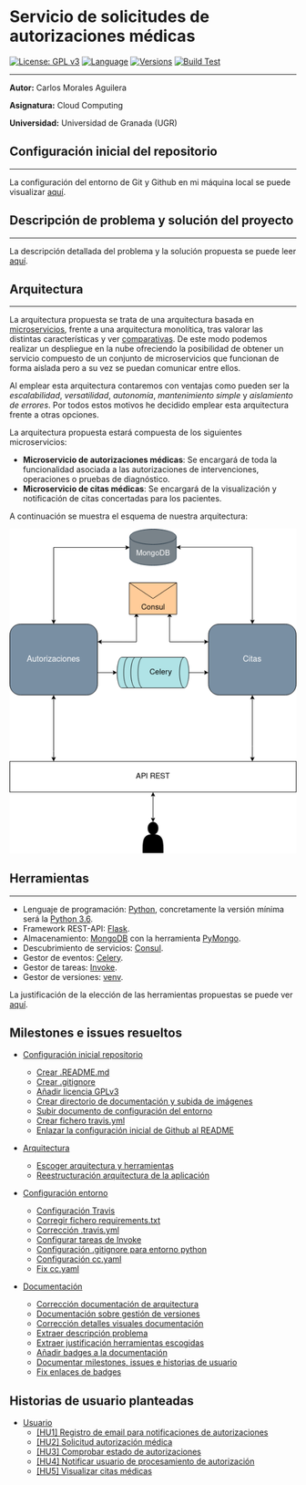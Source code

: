 # Servicio de solicitudes de autorizaciones médicas

[![License: GPL v3](https://img.shields.io/badge/License-GPLv3-blue.svg)](https://www.gnu.org/licenses/gpl-3.0) [![Language](https://img.shields.io/badge/Language-Python-red.svg)](https://www.python.org/) [![Versions](https://img.shields.io/badge/Python-3.6|3.7|3.8|3.9-red.svg)](https://www.python.org/downloads/release/python-360/) [![Build Test](https://img.shields.io/travis/Carlosma7/CC-MedAuth/main)](https://travis-ci.org/github/Carlosma7/CC-MedAuth) 

---

**Autor:** Carlos Morales Aguilera

**Asignatura:** Cloud Computing

**Universidad:** Universidad de Granada (UGR)

## Configuración inicial del repositorio

---

La configuración del entorno de Git y Github en mi máquina local se puede visualizar [aquí](https://github.com/Carlosma7/CC-MedAuth/blob/main/doc/config_entorno.md).

## Descripción de problema y solución del proyecto

---

La descripción detallada del problema y la solución propuesta se puede leer [aquí](https://github.com/Carlosma7/CC-MedAuth/blob/main/doc/descripcion_problema.md).

## Arquitectura

---

La arquitectura propuesta se trata de una arquitectura basada en [microservicios](https://decidesoluciones.es/arquitectura-de-microservicios), frente a una arquitectura monolítica, tras valorar las distintas características y ver [comparativas](https://www.chakray.com/es/devops-arquitectura-monolitica-vs-microservicios/). De este modo podemos realizar un despliegue en la nube ofreciendo la posibilidad de obtener un servicio compuesto de un conjunto de microservicios que funcionan de forma aislada pero a su vez se puedan comunicar entre ellos.

Al emplear esta arquitectura contaremos con ventajas como pueden ser la *escalabilidad*, *versatilidad*, *autonomía*, *mantenimiento simple* y *aislamiento de errores*. Por todos estos motivos he decidido emplear esta arquitectura frente a otras opciones.

La arquitectura propuesta estará compuesta de los siguientes microservicios:

*  **Microservicio de autorizaciones médicas**: Se encargará de toda la funcionalidad asociada a las autorizaciones de intervenciones, operaciones o pruebas de diagnóstico.
*  **Microservicio de citas médicas**: Se encargará de la visualización y notificación de citas concertadas para los pacientes.

A continuación se muestra el esquema de nuestra arquitectura: 

![Arquitectura de microservicios](./doc/img/arquitectura.png "Arquitectura de microservicios")

## Herramientas

---

* Lenguaje de programación: [Python](https://www.python.org/), concretamente la versión mínima será la [Python 3.6](https://www.python.org/downloads/release/python-360/).
* Framework REST-API: [Flask](https://flask.palletsprojects.com/en/1.1.x/).
* Almacenamiento: [MongoDB](https://www.mongodb.com/es) con la herramienta [PyMongo](https://pymongo.readthedocs.io/en/stable/).
* Descubrimiento de servicios: [Consul](https://www.consul.io/).
* Gestor de eventos: [Celery](https://docs.celeryproject.org/en/stable/).
* Gestor de tareas: [Invoke](http://www.pyinvoke.org/).
* Gestor de versiones: [venv](https://docs.python.org/3/library/venv.html).

La justificación de la elección de las herramientas propuestas se puede ver [aquí](https://github.com/Carlosma7/CC-MedAuth/blob/main/doc/justificacion_herramientas.md).

## Milestones e issues resueltos

* [Configuración inicial repositorio](https://github.com/Carlosma7/CC-MedAuth/milestone/1)
    * [Crear .README.md](https://github.com/Carlosma7/CC-MedAuth/issues/1)
    * [Crear .gitignore](https://github.com/Carlosma7/CC-MedAuth/issues/2)
    * [Añadir licencia GPLv3](https://github.com/Carlosma7/CC-MedAuth/issues/3)
    * [Crear directorio de documentación y subida de imágenes](https://github.com/Carlosma7/CC-MedAuth/issues/4)
    * [Subir documento de configuración del entorno](https://github.com/Carlosma7/CC-MedAuth/issues/5)
    * [Crear fichero travis.yml](https://github.com/Carlosma7/CC-MedAuth/issues/6)
    * [Enlazar la configuración inicial de Github al README](https://github.com/Carlosma7/CC-MedAuth/issues/7)

* [Arquitectura](https://github.com/Carlosma7/CC-MedAuth/milestone/5)
    * [Escoger arquitectura y herramientas](https://github.com/Carlosma7/CC-MedAuth/issues/8)
    * [Reestructuración arquitectura de la aplicación](https://github.com/Carlosma7/CC-MedAuth/issues/16)

* [Configuración entorno](https://github.com/Carlosma7/CC-MedAuth/milestone/4)
    * [Configuración Travis](https://github.com/Carlosma7/CC-MedAuth/issues/10)
    * [Corregir fichero requirements.txt](https://github.com/Carlosma7/CC-MedAuth/issues/11)
    * [Corrección .travis.yml](https://github.com/Carlosma7/CC-MedAuth/issues/12)
    * [Configurar tareas de Invoke](https://github.com/Carlosma7/CC-MedAuth/issues/13)
    * [Configuración .gitignore para entorno python](https://github.com/Carlosma7/CC-MedAuth/issues/14)
    * [Configuración cc.yaml](https://github.com/Carlosma7/CC-MedAuth/issues/24)
    * [Fix cc.yaml](https://github.com/Carlosma7/CC-MedAuth/issues/30)

* [Documentación](https://github.com/Carlosma7/CC-MedAuth/milestone/3)
    * [Corrección documentación de arquitectura](https://github.com/Carlosma7/CC-MedAuth/issues/9)
    * [Documentación sobre gestión de versiones](https://github.com/Carlosma7/CC-MedAuth/issues/17)
    * [Corrección detalles visuales documentación](https://github.com/Carlosma7/CC-MedAuth/issues/18)
    * [Extraer descripción problema](https://github.com/Carlosma7/CC-MedAuth/issues/19)
    * [Extraer justificación herramientas escogidas](https://github.com/Carlosma7/CC-MedAuth/issues/25)
    * [Añadir badges a la documentación](https://github.com/Carlosma7/CC-MedAuth/issues/27)
    * [Documentar milestones, issues e historias de usuario](https://github.com/Carlosma7/CC-MedAuth/issues/28)
    * [Fix enlaces de badges](https://github.com/Carlosma7/CC-MedAuth/issues/29)
    
## Historias de usuario planteadas

* [Usuario](https://github.com/Carlosma7/CC-MedAuth/milestone/6)
    * [[HU1] Registro de email para notificaciones de autorizaciones](https://github.com/Carlosma7/CC-MedAuth/issues/15)
    * [[HU2] Solicitud autorización médica](https://github.com/Carlosma7/CC-MedAuth/issues/20)
    * [[HU3] Comprobar estado de autorizaciones](https://github.com/Carlosma7/CC-MedAuth/issues/21)
    * [[HU4] Notificar usuario de procesamiento de autorización](https://github.com/Carlosma7/CC-MedAuth/issues/22)
    * [[HU5] Visualizar citas médicas](https://github.com/Carlosma7/CC-MedAuth/issues/23)
